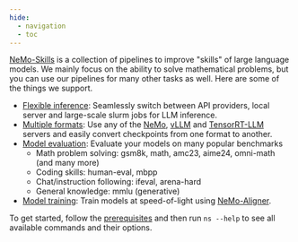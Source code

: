 ```yaml
---
hide:
  - navigation
  - toc
---
```


[NeMo-Skills](https://github.com/Kipok/NeMo-Skills) is a collection of pipelines to improve "skills" of large language models.
We mainly focus on the ability to solve mathematical problems, but you can use our pipelines for many other tasks as well.
Here are some of the things we support.

- [Flexible inference](basics/inference.md): Seamlessly switch between API providers, local server and large-scale slurm jobs for LLM inference.
- [Multiple formats](pipelines/checkpoint-conversion.md): Use any of the [NeMo](https://github.com/NVIDIA/NeMo), [vLLM](https://github.com/vllm-project/vllm)
  and [TensorRT-LLM](https://github.com/NVIDIA/TensorRT-LLM) servers and easily convert checkpoints from one format to another.
- [Model evaluation](pipelines/evaluation.md): Evaluate your models on many popular benchmarks
    - Math problem solving: gsm8k, math, amc23, aime24, omni-math (and many more)
    - Coding skills: human-eval, mbpp
    - Chat/instruction following: ifeval, arena-hard
    - General knowledge: mmlu (generative)
- [Model training](pipelines/training.md): Train models at speed-of-light using [NeMo-Aligner](https://github.com/NVIDIA/NeMo-Aligner/).

To get started, follow the [prerequisites](basics/prerequisites.md) and then run `ns --help` to see all available
commands and their options.
